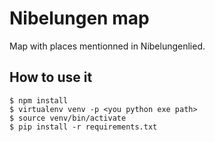 # Nibelungen map

Map with places mentionned in Nibelungenlied.

## How to use it

```
$ npm install
$ virtualenv venv -p <you python exe path>
$ source venv/bin/activate
$ pip install -r requirements.txt
```